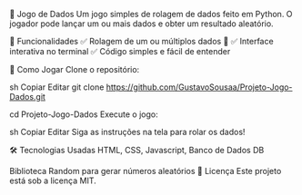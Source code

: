 🎲 Jogo de Dados
Um jogo simples de rolagem de dados feito em Python. O jogador pode lançar um ou mais dados e obter um resultado aleatório.

📌 Funcionalidades
✅ Rolagem de um ou múltiplos dados 🎲
✅ Interface interativa no terminal
✅ Código simples e fácil de entender

🚀 Como Jogar
Clone o repositório:

sh
Copiar
Editar
git clone https://github.com/GustavoSousaa/Projeto-Jogo-Dados.git

cd Projeto-Jogo-Dados
Execute o jogo:

sh
Copiar
Editar
Siga as instruções na tela para rolar os dados!

🛠 Tecnologias Usadas
HTML, CSS, Javascript, Banco de Dados DB

Biblioteca Random para gerar números aleatórios
📜 Licença
Este projeto está sob a licença MIT.
